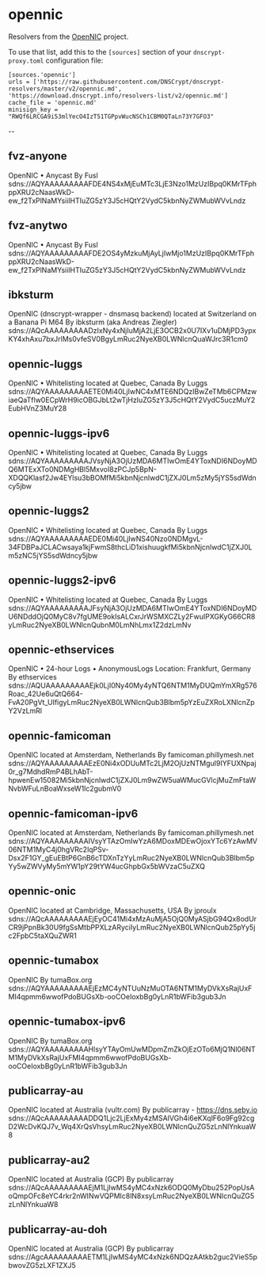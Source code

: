 # opennic

Resolvers from the [OpenNIC](https://www.opennic.org/) project.

To use that list, add this to the `[sources]` section of your
`dnscrypt-proxy.toml` configuration file:

    [sources.'opennic']
    urls = ['https://raw.githubusercontent.com/DNSCrypt/dnscrypt-resolvers/master/v2/opennic.md', 'https://download.dnscrypt.info/resolvers-list/v2/opennic.md']
    cache_file = 'opennic.md'
    minisign_key = "RWQf6LRCGA9i53mlYecO4IzT51TGPpvWucNSCh1CBM0QTaLn73Y7GFO3"

--

## fvz-anyone
OpenNIC • Anycast
By Fusl
sdns://AQYAAAAAAAAAFDE4NS4xMjEuMTc3LjE3Nzo1MzUzIBpq0KMrTFphppXRU2cNaasWkD-ew_f2TxPlNaMYsiilHTIuZG5zY3J5cHQtY2VydC5kbnNyZWMubWVvLndz


## fvz-anytwo
OpenNIC • Anycast
By Fusl
sdns://AQYAAAAAAAAAFDE2OS4yMzkuMjAyLjIwMjo1MzUzIBpq0KMrTFphppXRU2cNaasWkD-ew_f2TxPlNaMYsiilHTIuZG5zY3J5cHQtY2VydC5kbnNyZWMubWVvLndz


## ibksturm
OpenNIC (dnscrypt-wrapper - dnsmasq backend) located at Switzerland on a Banana Pi M64
By ibksturm (aka Andreas Ziegler)
sdns://AQcAAAAAAAAADzIxNy4xNjIuMjA2LjE3OCB2x0U7IXv1uDMjPD3ypxKY4xhAxu7bxJrlMs0vfeSV0BgyLmRuc2NyeXB0LWNlcnQuaWJrc3R1cm0


## opennic-luggs
OpenNIC • Whitelisting located at Quebec, Canada
By Luggs
sdns://AQYAAAAAAAAAETE0Mi40LjIwNC4xMTE6NDQzIBwZeTMb6CPMzwiaeQaTflw0ECpWrH9icOBGJbLt2wTjHzIuZG5zY3J5cHQtY2VydC5uczMuY2EubHVnZ3MuY28


## opennic-luggs-ipv6
OpenNIC • Whitelisting located at Quebec, Canada
By Luggs
sdns://AQYAAAAAAAAAJVsyNjA3OjUzMDA6MTIwOmE4YToxNDI6NDoyMDQ6MTExXTo0NDMgHBl5MxvoI8zPCJp5BpN-XDQQKlasf2Jw4EYlsu3bBOMfMi5kbnNjcnlwdC1jZXJ0Lm5zMy5jYS5sdWdncy5jbw


## opennic-luggs2
OpenNIC • Whitelisting located at Quebec, Canada
By Luggs
sdns://AQYAAAAAAAAAEDE0Mi40LjIwNS40Nzo0NDMgvL-34FDBPaJCLACwsaya1kjFwmS8thcLiD1xishuugkfMi5kbnNjcnlwdC1jZXJ0Lm5zNC5jYS5sdWdncy5jbw


## opennic-luggs2-ipv6
OpenNIC • Whitelisting located at Quebec, Canada
By Luggs
sdns://AQYAAAAAAAAAJFsyNjA3OjUzMDA6MTIwOmE4YToxNDI6NDoyMDU6NDddOjQ0MyC8v7fgUME9okIsALCxrJrWSMXCZLy2FwuIPXGKyG66CR8yLmRuc2NyeXB0LWNlcnQubnM0LmNhLmx1Z2dzLmNv


## opennic-ethservices
OpenNIC • 24-hour Logs • AnonymousLogs
Location: Frankfurt, Germany
By ethservices
sdns://AQUAAAAAAAAAEjk0LjI0Ny40My4yNTQ6NTM1MyDUQmYmXRg576Roac_42Ue6uQtQ664-FvA20PgVt_UIfigyLmRuc2NyeXB0LWNlcnQub3Blbm5pYzEuZXRoLXNlcnZpY2VzLmRl


## opennic-famicoman
OpenNIC located at Amsterdam, Netherlands
By famicoman.phillymesh.net
sdns://AQYAAAAAAAAAEzE0Ni4xODUuMTc2LjM2OjUzNTMguI9IYFUXNpaj0r_g7MdhdRmP4BLhAbT-hpwenEw15082Mi5kbnNjcnlwdC1jZXJ0Lm9wZW5uaWMucGVlcjMuZmFtaWNvbWFuLnBoaWxseW1lc2gubmV0


## opennic-famicoman-ipv6
OpenNIC located at Amsterdam, Netherlands
By famicoman.phillymesh.net
sdns://AQYAAAAAAAAAIVsyYTAzOmIwYzA6MDoxMDEwOjoxYTc6YzAwMV06NTM1MyC4j0hgVRc2lqPSv-Dsx2F1GY_gEuEBtP6GnB6cTDXnTzYyLmRuc2NyeXB0LWNlcnQub3Blbm5pYy5wZWVyMy5mYW1pY29tYW4ucGhpbGx5bWVzaC5uZXQ


## opennic-onic
OpenNIC located at Cambridge, Massachusetts, USA
By jproulx
sdns://AQcAAAAAAAAAEjEyOC41Mi4xMzAuMjA5OjQ0MyASjbG94Qx8odUrCR9jPpnBk30U9fgSsMtbPPXLzARyciIyLmRuc2NyeXB0LWNlcnQub25pYy5jc2FpbC5taXQuZWR1


## opennic-tumabox
OpenNIC
By tumaBox.org
sdns://AQYAAAAAAAAAEjEzMC4yNTUuNzMuOTA6NTM1MyDVkXsRajUxFMI4qpmm6wwofPdoBUGsXb-ooCOeIoxbBg0yLnR1bWFib3gub3Jn


## opennic-tumabox-ipv6
OpenNIC
By tumaBox.org
sdns://AQYAAAAAAAAAHlsyYTAyOmUwMDpmZmZkOjEzOTo6MjQ1Nl06NTM1MyDVkXsRajUxFMI4qpmm6wwofPdoBUGsXb-ooCOeIoxbBg0yLnR1bWFib3gub3Jn


## publicarray-au
OpenNIC located at Australia (vultr.com)
By publicarray - https://dns.seby.io
sdns://AQcAAAAAAAAADDQ1Ljc2LjExMy4zMSAIVGh4i6eKXqlF6o9Fg92cgD2WcDvKQJ7v_Wq4XrQsVhsyLmRuc2NyeXB0LWNlcnQuZG5zLnNlYnkuaW8


## publicarray-au2
OpenNIC located at Australia (GCP)
By publicarray
sdns://AQcAAAAAAAAAEjM1LjIwMS4yMC4xNzk6ODQ0MyDbu252PopUsAoQmpOFc8eYC4rkr2nWINwVQPMlc8lN8xsyLmRuc2NyeXB0LWNlcnQuZG5zLnNlYnkuaW8


## publicarray-au-doh
OpenNIC located at Australia (GCP)
By publicarray
sdns://AgcAAAAAAAAAETM1LjIwMS4yMC4xNzk6NDQzAAtkb2guc2VieS5pbwovZG5zLXF1ZXJ5
